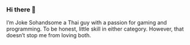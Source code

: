 ### Hi there 👋
I’m Joke Sohandsome a Thai guy with a passion for gaming and programming.
To be honest, little skill in either category.
However, that doesn’t stop me from loving both.

[logo]: https://github.com/adam-p/markdown-here/raw/master/src/common/images/icon48.png "Logo Title Text 2"

<!--
**JokeDev5555/JokeDev5555** is a ✨ _special_ ✨ repository because its `README.md` (this file) appears on your GitHub profile.

Here are some ideas to get you started:

- 🔭 I’m currently working on ...
- 🌱 I’m currently learning ...
- 👯 I’m looking to collaborate on ...
- 🤔 I’m looking for help with ...
- 💬 Ask me about ...
- 📫 How to reach me: ...
- 😄 Pronouns: ...
- ⚡ Fun fact: ...
-->

